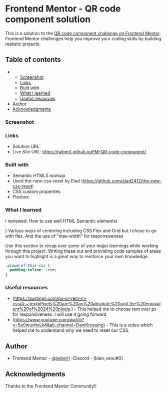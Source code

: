 # Frontend Mentor - QR code component solution

This is a solution to the [QR code component challenge on Frontend Mentor](https://www.frontendmentor.io/challenges/qr-code-component-iux_sIO_H). Frontend Mentor challenges help you improve your coding skills by building realistic projects.

## Table of contents

- - [Screenshot](#screenshot)
  - [Links](#links)
  - [Built with](#built-with)
  - [What I learned](#what-i-learned)
  - [Useful resources](#useful-resources)
- [Author](#author)
- [Acknowledgments](#acknowledgments)

### Screenshot

### Links

- Solution URL:
- Live Site URL: https://jwben1.github.io/FM-QR-code-component/

### Built with

- Semantic HTML5 markup
- Used the-new-css-reset by Elad (https://github.com/elad2412/the-new-css-reset)
- CSS custom properties
- Flexbox

### What I learned

I reviewed:
How to use well HTML Semantic elements(<main>)
Various ways of centering including CSS Flex and Grid but I chose to go with flex.
And the use of "max-width" for responsiveness

Use this section to recap over some of your major learnings while working through this project. Writing these out and providing code samples of areas you want to highlight is a great way to reinforce your own knowledge.

```css
.proud-of-this-css {
  padding-inline: 1rem;
}
```

### Useful resources

- (https://austingil.com/px-or-rem-in-css/#:~:text=Pixels%20are%20an%20absolute%20unit,the%20equivalent%20of%2024%20pixels.) - This helped me to choose rem over px for responsiveness. I will use it going forward
- (https://www.youtube.com/watch?v=5e0wuvhxLk4&ab_channel=DaniKrossing) - This is a video which helped me to understand why we need to reset our CSS.

## Author

- Frontend Mentor - [@jwben1](https://www.frontendmentor.io/profile/jwben1)
  -Discord - [bien_venu#0]

## Acknowledgments

Thanks to the Frontend Mentor Community!!
